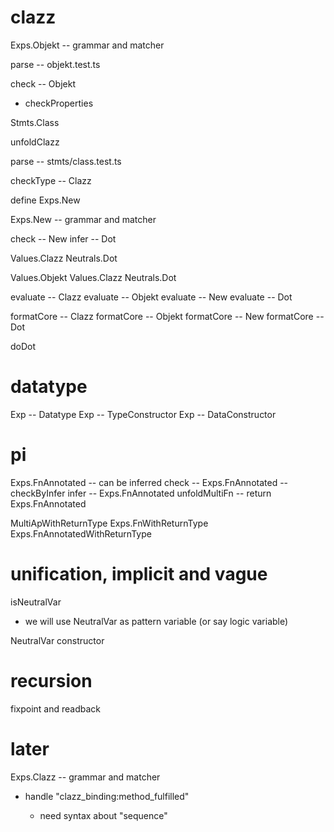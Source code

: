 # clazz

Exps.Objekt -- grammar and matcher

parse -- objekt.test.ts

check -- Objekt

- checkProperties

Stmts.Class

unfoldClazz

parse -- stmts/class.test.ts

checkType -- Clazz

define Exps.New

Exps.New -- grammar and matcher

check -- New
infer -- Dot

Values.Clazz
Neutrals.Dot

Values.Objekt
Values.Clazz
Neutrals.Dot

evaluate -- Clazz
evaluate -- Objekt
evaluate -- New
evaluate -- Dot

formatCore -- Clazz
formatCore -- Objekt
formatCore -- New
formatCore -- Dot

doDot

# datatype

Exp -- Datatype
Exp -- TypeConstructor
Exp -- DataConstructor

# pi

Exps.FnAnnotated -- can be inferred
check -- Exps.FnAnnotated -- checkByInfer
infer -- Exps.FnAnnotated
unfoldMultiFn -- return Exps.FnAnnotated

MultiApWithReturnType
Exps.FnWithReturnType
Exps.FnAnnotatedWithReturnType

# unification, implicit and vague

isNeutralVar

- we will use NeutralVar as pattern variable (or say logic variable)

NeutralVar constructor

# recursion

fixpoint and readback

# later

Exps.Clazz -- grammar and matcher

- handle "clazz_binding:method_fulfilled"

  - need syntax about "sequence"
